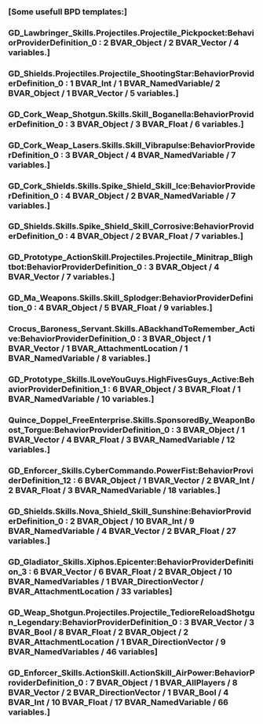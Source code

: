 ### [Some usefull BPD templates:]
### GD_Lawbringer_Skills.Projectiles.Projectile_Pickpocket:BehaviorProviderDefinition_0 : 					2 BVAR_Object / 2 BVAR_Vector  / 4 variables.]
### GD_Shields.Projectiles.Projectile_ShootingStar:BehaviorProviderDefinition_0 : 							1 BVAR_Int / 1 BVAR_NamedVariable/ 2 BVAR_Object / 1 BVAR_Vector  / 5 variables.]
### GD_Cork_Weap_Shotgun.Skills.Skill_Boganella:BehaviorProviderDefinition_0 : 								3 BVAR_Object / 3 BVAR_Float  / 6 variables.]
### GD_Cork_Weap_Lasers.Skills.Skill_Vibrapulse:BehaviorProviderDefinition_0 : 								3 BVAR_Object / 4 BVAR_NamedVariable  / 7 variables.]
### GD_Cork_Shields.Skills.Spike_Shield_Skill_Ice:BehaviorProviderDefinition_0 : 							4 BVAR_Object / 2 BVAR_NamedVariable  / 7 variables.]
### GD_Shields.Skills.Spike_Shield_Skill_Corrosive:BehaviorProviderDefinition_0 : 							4 BVAR_Object / 2 BVAR_Float  / 7 variables.]
### GD_Prototype_ActionSkill.Projectiles.Projectile_Minitrap_Blightbot:BehaviorProviderDefinition_0 : 		3 BVAR_Object / 4 BVAR_Vector  / 7 variables.]
### GD_Ma_Weapons.Skills.Skill_Splodger:BehaviorProviderDefinition_0 : 										4 BVAR_Object / 5 BVAR_Float  / 9 variables.]
### Crocus_Baroness_Servant.Skills.ABackhandToRemember_Active:BehaviorProviderDefinition_0 : 				3 BVAR_Object / 1 BVAR_Vector / 1 BVAR_AttachmentLocation / 1 BVAR_NamedVariable  / 8 variables.]
### GD_Prototype_Skills.ILoveYouGuys.HighFivesGuys_Active:BehaviorProviderDefinition_1 : 					6 BVAR_Object / 3 BVAR_Float / 1 BVAR_NamedVariable  / 10 variables.]
### Quince_Doppel_FreeEnterprise.Skills.SponsoredBy_WeaponBoost_Torgue:BehaviorProviderDefinition_0 : 		3 BVAR_Object / 1 BVAR_Vector  / 4 BVAR_Float / 3 BVAR_NamedVariable / 12 variables.]
### GD_Enforcer_Skills.CyberCommando.PowerFist:BehaviorProviderDefinition_12 : 								6 BVAR_Object / 1 BVAR_Vector / 2 BVAR_Int / 2 BVAR_Float / 3 BVAR_NamedVariable / 18 variables.]
### GD_Shields.Skills.Nova_Shield_Skill_Sunshine:BehaviorProviderDefinition_0 : 							2 BVAR_Object / 10 BVAR_Int / 9 BVAR_NamedVariable / 4 BVAR_Vector /  2 BVAR_Float  / 27 variables.]
### GD_Gladiator_Skills.Xiphos.Epicenter:BehaviorProviderDefinition_3 :  									6 BVAR_Vector / 6 BVAR_Float / 2 BVAR_Object / 10 BVAR_NamedVariables / 1 BVAR_DirectionVector / BVAR_AttachmentLocation / 33 variables]
### GD_Weap_Shotgun.Projectiles.Projectile_TedioreReloadShotgun_Legendary:BehaviorProviderDefinition_0 : 	3 BVAR_Vector / 3 BVAR_Bool / 8 BVAR_Float / 2 BVAR_Object / 2 BVAR_AttachmentLocation / 1 BVAR_DirectionVector / 9 BVAR_NamedVariables / 46 variables]
### GD_Enforcer_Skills.ActionSkill.ActionSkill_AirPower:BehaviorProviderDefinition_0 : 						7 BVAR_Object / 1 BVAR_AllPlayers / 8 BVAR_Vector / 2 BVAR_DirectionVector / 1 BVAR_Bool / 4 BVAR_Int / 10 BVAR_Float / 17 BVAR_NamedVariable / 66 variables.]
